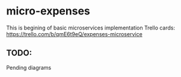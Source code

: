 # micro-expenses

This is begining of basic microservices implementation
Trello cards: https://trello.com/b/qmE6t9eQ/expenses-microservice

## TODO: 
  Pending diagrams
  

